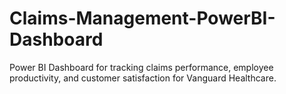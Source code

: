 # Claims-Management-PowerBI-Dashboard
Power BI Dashboard for tracking claims performance, employee productivity, and customer satisfaction for Vanguard Healthcare.
